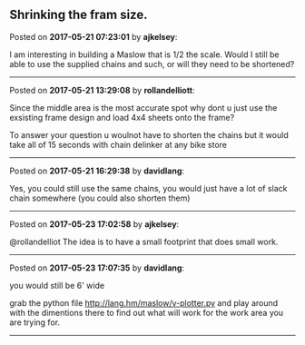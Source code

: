 ## Shrinking the fram size.
Posted on **2017-05-21 07:23:01** by **ajkelsey**:

I am interesting in building a Maslow that is 1/2 the scale. Would I still be able to use the supplied chains and such, or will they need to be shortened?

---

Posted on **2017-05-21 13:29:08** by **rollandelliott**:

Since the middle area is the most accurate spot why dont u just use the exsisting frame design and load 4x4 sheets onto the frame?

To answer your question u woulnot have to shorten the chains but it would take all of 15 seconds with chain delinker at any bike store

---

Posted on **2017-05-21 16:29:38** by **davidlang**:

Yes, you could still use the same chains, you would just have a lot of slack chain somewhere (you could also shorten them)

---

Posted on **2017-05-23 17:02:58** by **ajkelsey**:

@rollandelliot The idea is to have a small footprint that does small work.

---

Posted on **2017-05-23 17:07:35** by **davidlang**:

you would still be 6' wide



grab the python file http://lang.hm/maslow/v-plotter.py and play around with the dimentions there to find out what will work for the work area you are trying for.

---

